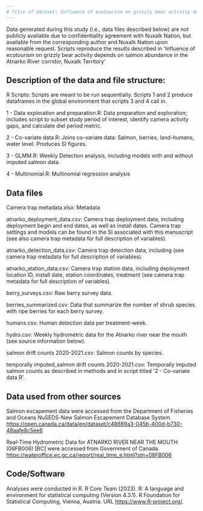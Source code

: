 ```yaml
---
# Title of dataset: Influence of ecotourism on grizzly bear activity depends on salmon abundance in the Atnarko River corridor, Nuxalk Territory
---
```


Data generated during this study (i.e., data files described below) are not publicly available due to confidentiality agreement with Nuxalk Nation, but available from the corresponding author and Nuxalk Nation upon reasonable request.
Scripts reproduce the results described in 'Influence of ecotourism on grizzly bear activity depends on salmon abundance in the Atnarko River corridor, Nuxalk Territory' 

## Description of the data and file structure:
R Scripts: Scripts are meant to be run sequentially. Scripts 1 and 2 produce dataframes in the global environment 
that scripts 3 and 4 call in. 

1 - Data exploration and preparation.R:
Data preparation and exploration; includes script to subset study period of interest, identify camera activity gaps, and calculate diel period metric. 

2 - Co-variate data.R:
Joins co-variate data: Salmon, berries, land-humans, water level.
Produces SI figures. 

3 - GLMM.R:
Weekly Detection analysis, including models with and without imputed salmon data. 

4 - Multinomial.R:
Multinomial regression analysis

## Data files
Camera trap metadata.xlsx:
Metadata 

atnarko_deployment_data.csv:
Camera trap deployment data, including deployment begin and end dates, as well as install dates. Camera trap settings and models can be found in the SI associated with this manuscript (see also camera trap metadata for full description of variables).

atnarko_detection_data.csv:
Camera trap detection data, including (see camera trap metadata for full description of variables). 

atnarko_station_data.csv:
Camera trap station data, including deployment location ID, install date, station coordinates, treatment (see camera trap metadata for full description of variables). 

berry_surveys.csv: 
Raw berry survey data.

berries_summarized.csv:
Data that summarize the number of shrub species with ripe berries for each berry survey. 

humans.csv:
Human detection data per treatment-week. 

hydro.csv:
Weekly hydrometric data for the Atnarko river near the mouth (see source information below). 

salmon drift counts 2020-2021.csv:
Salmon counts by species.

temporally imputed_salmon drift counts 2020-2021.csv:
Temporally imputed salmon counts as described in methods and in script titled '2 - Co-variate data.R'. 

## Data used from other sources
Salmon escapement data were accessed from the Department of Fisheries and Oceans NuSEDS-New Salmon Escapement Database System. https://open.canada.ca/data/en/dataset/c48669a3-045b-400d-b730-48aafe8c5ee6

Real-Time Hydrometric Data for ATNARKO RIVER NEAR THE MOUTH (08FB006) [BC] were accessed from Government of Canada.
https://wateroffice.ec.gc.ca/report/real_time_e.html?stn=08FB006 

## Code/Software
Analyses were conducted in R.
R Core Team (2023). R: A language and environment for statistical
computing (Version 4.3.1). R Foundation for Statistical Computing, Vienna, Austria.
URL https://www.R-project.org/.
